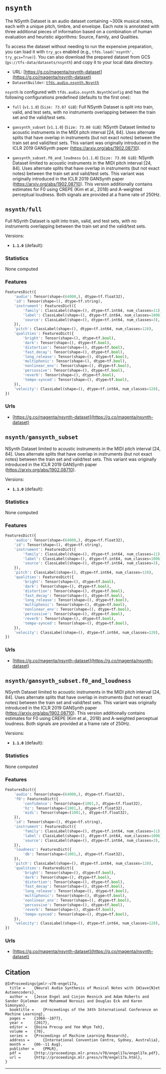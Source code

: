 <div itemscope itemtype="http://schema.org/Dataset">
  <div itemscope itemprop="includedInDataCatalog" itemtype="http://schema.org/DataCatalog">
    <meta itemprop="name" content="TensorFlow Datasets" />
  </div>

  <meta itemprop="name" content="nsynth" />
  <meta itemprop="description" content="The NSynth Dataset is an audio dataset containing ~300k musical notes, each&#10;with a unique pitch, timbre, and envelope. Each note is annotated with three&#10;additional pieces of information based on a combination of human evaluation&#10;and heuristic algorithms: Source, Family, and Qualities.&#10;&#10;To access the dataset without needing to run the expensive preparation, you&#10;can load it with `try_gcs` enabled (e.g., `tfds.load('nsynth', try_gcs=True')`).&#10;You can also download the prepared dataset from GCS&#10;(`gs://tfs-data/datasets/nsynth`) and copy it to your local data directory.&#10;&#10;&#10;To use this dataset:&#10;&#10;```&#10;import tensorflow_datasets as tfds&#10;&#10;ds = tfds.load('nsynth')&#10;```&#10;" />
  <meta itemprop="url" content="https://www.tensorflow.org/datasets/catalog/nsynth" />
  <meta itemprop="sameAs" content="https://g.co/magenta/nsynth-dataset" />
  <meta itemprop="citation" content="@InProceedings{pmlr-v70-engel17a,&#10;  title =     {Neural Audio Synthesis of Musical Notes with {W}ave{N}et Autoencoders},&#10;  author =     {Jesse Engel and Cinjon Resnick and Adam Roberts and Sander Dieleman and Mohammad Norouzi and Douglas Eck and Karen Simonyan},&#10;  booktitle =    {Proceedings of the 34th International Conference on Machine Learning},&#10;  pages =   {1068--1077},&#10;  year =      {2017},&#10;  editor =      {Doina Precup and Yee Whye Teh},&#10;  volume =     {70},&#10;  series =    {Proceedings of Machine Learning Research},&#10;  address =     {International Convention Centre, Sydney, Australia},&#10;  month =     {06--11 Aug},&#10;  publisher =     {PMLR},&#10;  pdf =     {http://proceedings.mlr.press/v70/engel17a/engel17a.pdf},&#10;  url =   {http://proceedings.mlr.press/v70/engel17a.html},&#10;}&#10;" />
</div>

# `nsynth`

The NSynth Dataset is an audio dataset containing ~300k musical notes, each with
a unique pitch, timbre, and envelope. Each note is annotated with three
additional pieces of information based on a combination of human evaluation and
heuristic algorithms: Source, Family, and Qualities.

To access the dataset without needing to run the expensive preparation, you can
load it with `try_gcs` enabled (e.g., `tfds.load('nsynth', try_gcs=True)`). You
can also download the prepared dataset from GCS
(`gs://tfs-data/datasets/nsynth`) and copy it to your local data directory.

*   URL:
    [https://g.co/magenta/nsynth-dataset](https://g.co/magenta/nsynth-dataset)
*   `DatasetBuilder`:
    [`tfds.audio.nsynth.Nsynth`](https://github.com/tensorflow/datasets/tree/master/tensorflow_datasets/audio/nsynth.py)

`nsynth` is configured with `tfds.audio.nsynth.NsynthConfig` and has the
following configurations predefined (defaults to the first one):

*   `full` (`v1.1.0`) (`Size: 73.07 GiB`): Full NSynth Dataset is split into
    train, valid, and test sets, with no instruments overlapping between the
    train set and the valid/test sets.

*   `gansynth_subset` (`v1.1.0`) (`Size: 73.08 GiB`): NSynth Dataset limited to
    acoustic instruments in the MIDI pitch interval [24, 84]. Uses alternate
    splits that have overlap in instruments (but not exact notes) between the
    train set and valid/test sets. This variant was originally introduced in the
    ICLR 2019 GANSynth paper (https://arxiv.org/abs/1902.08710).

*   `gansynth_subset.f0_and_loudness` (`v1.1.0`) (`Size: 73.08 GiB`): NSynth
    Dataset limited to acoustic instruments in the MIDI pitch interval [24, 84].
    Uses alternate splits that have overlap in instruments (but not exact notes)
    between the train set and valid/test sets. This variant was originally
    introduced in the ICLR 2019 GANSynth paper
    (https://arxiv.org/abs/1902.08710). This version additionally contains
    estimates for F0 using CREPE (Kim et al., 2018) and A-weighted perceptual
    loudness. Both signals are provided at a frame rate of 250Hz.

## `nsynth/full`
Full NSynth Dataset is split into train, valid, and test sets, with no
instruments overlapping between the train set and the valid/test sets.

Versions:

*   **`1.1.0`** (default):

### Statistics
None computed

### Features
```python
FeaturesDict({
    'audio': Tensor(shape=(64000,), dtype=tf.float32),
    'id': Tensor(shape=(), dtype=tf.string),
    'instrument': FeaturesDict({
        'family': ClassLabel(shape=(), dtype=tf.int64, num_classes=11),
        'label': ClassLabel(shape=(), dtype=tf.int64, num_classes=1006),
        'source': ClassLabel(shape=(), dtype=tf.int64, num_classes=3),
    }),
    'pitch': ClassLabel(shape=(), dtype=tf.int64, num_classes=128),
    'qualities': FeaturesDict({
        'bright': Tensor(shape=(), dtype=tf.bool),
        'dark': Tensor(shape=(), dtype=tf.bool),
        'distortion': Tensor(shape=(), dtype=tf.bool),
        'fast_decay': Tensor(shape=(), dtype=tf.bool),
        'long_release': Tensor(shape=(), dtype=tf.bool),
        'multiphonic': Tensor(shape=(), dtype=tf.bool),
        'nonlinear_env': Tensor(shape=(), dtype=tf.bool),
        'percussive': Tensor(shape=(), dtype=tf.bool),
        'reverb': Tensor(shape=(), dtype=tf.bool),
        'tempo-synced': Tensor(shape=(), dtype=tf.bool),
    }),
    'velocity': ClassLabel(shape=(), dtype=tf.int64, num_classes=128),
})
```

### Urls

*   [https://g.co/magenta/nsynth-dataset](https://g.co/magenta/nsynth-dataset)

## `nsynth/gansynth_subset`

NSynth Dataset limited to acoustic instruments in the MIDI pitch interval [24,
84]. Uses alternate splits that have overlap in instruments (but not exact
notes) between the train set and valid/test sets. This variant was originally
introduced in the ICLR 2019 GANSynth paper (https://arxiv.org/abs/1902.08710).

Versions:

*   **`1.1.0`** (default):

### Statistics
None computed

### Features
```python
FeaturesDict({
    'audio': Tensor(shape=(64000,), dtype=tf.float32),
    'id': Tensor(shape=(), dtype=tf.string),
    'instrument': FeaturesDict({
        'family': ClassLabel(shape=(), dtype=tf.int64, num_classes=11),
        'label': ClassLabel(shape=(), dtype=tf.int64, num_classes=1006),
        'source': ClassLabel(shape=(), dtype=tf.int64, num_classes=3),
    }),
    'pitch': ClassLabel(shape=(), dtype=tf.int64, num_classes=128),
    'qualities': FeaturesDict({
        'bright': Tensor(shape=(), dtype=tf.bool),
        'dark': Tensor(shape=(), dtype=tf.bool),
        'distortion': Tensor(shape=(), dtype=tf.bool),
        'fast_decay': Tensor(shape=(), dtype=tf.bool),
        'long_release': Tensor(shape=(), dtype=tf.bool),
        'multiphonic': Tensor(shape=(), dtype=tf.bool),
        'nonlinear_env': Tensor(shape=(), dtype=tf.bool),
        'percussive': Tensor(shape=(), dtype=tf.bool),
        'reverb': Tensor(shape=(), dtype=tf.bool),
        'tempo-synced': Tensor(shape=(), dtype=tf.bool),
    }),
    'velocity': ClassLabel(shape=(), dtype=tf.int64, num_classes=128),
})
```

### Urls

*   [https://g.co/magenta/nsynth-dataset](https://g.co/magenta/nsynth-dataset)

## `nsynth/gansynth_subset.f0_and_loudness`

NSynth Dataset limited to acoustic instruments in the MIDI pitch interval [24,
84]. Uses alternate splits that have overlap in instruments (but not exact
notes) between the train set and valid/test sets. This variant was originally
introduced in the ICLR 2019 GANSynth paper (https://arxiv.org/abs/1902.08710).
This version additionally contains estimates for F0 using CREPE (Kim et al.,
2018) and A-weighted perceptual loudness. Both signals are provided at a frame
rate of 250Hz.

Versions:

*   **`1.1.0`** (default):

### Statistics
None computed

### Features
```python
FeaturesDict({
    'audio': Tensor(shape=(64000,), dtype=tf.float32),
    'f0': FeaturesDict({
        'confidence': Tensor(shape=(1001,), dtype=tf.float32),
        'hz': Tensor(shape=(1001,), dtype=tf.float32),
        'midi': Tensor(shape=(1001,), dtype=tf.float32),
    }),
    'id': Tensor(shape=(), dtype=tf.string),
    'instrument': FeaturesDict({
        'family': ClassLabel(shape=(), dtype=tf.int64, num_classes=11),
        'label': ClassLabel(shape=(), dtype=tf.int64, num_classes=1006),
        'source': ClassLabel(shape=(), dtype=tf.int64, num_classes=3),
    }),
    'loudness': FeaturesDict({
        'db': Tensor(shape=(1001,), dtype=tf.float32),
    }),
    'pitch': ClassLabel(shape=(), dtype=tf.int64, num_classes=128),
    'qualities': FeaturesDict({
        'bright': Tensor(shape=(), dtype=tf.bool),
        'dark': Tensor(shape=(), dtype=tf.bool),
        'distortion': Tensor(shape=(), dtype=tf.bool),
        'fast_decay': Tensor(shape=(), dtype=tf.bool),
        'long_release': Tensor(shape=(), dtype=tf.bool),
        'multiphonic': Tensor(shape=(), dtype=tf.bool),
        'nonlinear_env': Tensor(shape=(), dtype=tf.bool),
        'percussive': Tensor(shape=(), dtype=tf.bool),
        'reverb': Tensor(shape=(), dtype=tf.bool),
        'tempo-synced': Tensor(shape=(), dtype=tf.bool),
    }),
    'velocity': ClassLabel(shape=(), dtype=tf.int64, num_classes=128),
})
```

### Urls

*   [https://g.co/magenta/nsynth-dataset](https://g.co/magenta/nsynth-dataset)

## Citation

```
@InProceedings{pmlr-v70-engel17a,
  title =    {Neural Audio Synthesis of Musical Notes with {W}ave{N}et Autoencoders},
  author =   {Jesse Engel and Cinjon Resnick and Adam Roberts and Sander Dieleman and Mohammad Norouzi and Douglas Eck and Karen Simonyan},
  booktitle =    {Proceedings of the 34th International Conference on Machine Learning},
  pages =    {1068--1077},
  year =     {2017},
  editor =   {Doina Precup and Yee Whye Teh},
  volume =   {70},
  series =   {Proceedings of Machine Learning Research},
  address =      {International Convention Centre, Sydney, Australia},
  month =    {06--11 Aug},
  publisher =    {PMLR},
  pdf =      {http://proceedings.mlr.press/v70/engel17a/engel17a.pdf},
  url =      {http://proceedings.mlr.press/v70/engel17a.html},
}
```

--------------------------------------------------------------------------------
